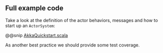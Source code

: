 ## Full example code
 
Take a look at the definition of the actor behaviors, messages and how to start up an `ActorSystem`:
 
@@snip [AkkaQuickstart.scala](/src/main/g8/src/main/scala/$package$/AkkaQuickstart.scala)
 
As another best practice we should provide some test coverage.
